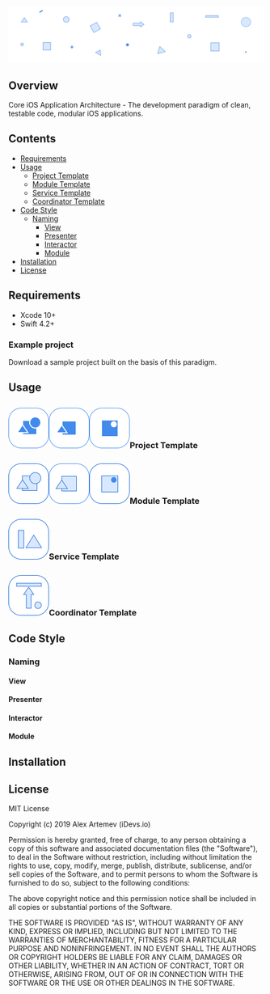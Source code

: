![Core-iOS-Application-Architecture](/images/header.png)

## Overview

Core iOS Application Architecture - The development paradigm of clean, testable code, modular iOS applications.

## Contents

* [Requirements](#requirements)
* [Usage](#usage)
  + [Project Template](#project-template)
  + [Module Template](#module-template)
  + [Service Template](#service-template)
  + [Coordinator Template](#coordinator-template)
* [Code Style](#code-style)
  + [Naming](#naming)
    - [View](#view)
    - [Presenter](#presenter)
    - [Interactor](#interactor)
    - [Module](#module)
* [Installation](#installation)
* [License](#license)


## Requirements

* Xcode 10+
* Swift 4.2+

### Example project

Download a sample project built on the basis of this paradigm.


## Usage

<img src="/images/project-viper.png" align="left" height="80px" hspace="0px" vspace="10px">
<img src="/images/project-mvp.png" align="left" height="80px" hspace="0px" vspace="10px">
<img src="/images/project-mvc.png" align="left" height="80px" hspace="0px" vspace="10px">

<br>
<br>
<br>

### Project Template


<img src="/images/module-viper.png" align="left" height="80px" hspace="0px" vspace="10px">
<img src="/images/module-mvp.png" align="left" height="80px" hspace="0px" vspace="10px">
<img src="/images/module-mvc.png" align="left" height="80px" hspace="0px" vspace="10px">

<br>
<br>
<br>

### Module Template


<img src="/images/service.png" align="left" height="80px" hspace="0px" vspace="10px">

<br>
<br>
<br>

### Service Template


<img src="/images/coordinator.png" align="left" height="80px" hspace="0px" vspace="10px">

<br>
<br>
<br>

### Coordinator Template


## Code Style

### Naming

#### View
#### Presenter
#### Interactor
#### Module


## Installation

## License

MIT License

Copyright (c) 2019 Alex Artemev (iDevs.io)

Permission is hereby granted, free of charge, to any person obtaining a copy
of this software and associated documentation files (the "Software"), to deal
in the Software without restriction, including without limitation the rights
to use, copy, modify, merge, publish, distribute, sublicense, and/or sell
copies of the Software, and to permit persons to whom the Software is
furnished to do so, subject to the following conditions:

The above copyright notice and this permission notice shall be included in all
copies or substantial portions of the Software.

THE SOFTWARE IS PROVIDED "AS IS", WITHOUT WARRANTY OF ANY KIND, EXPRESS OR
IMPLIED, INCLUDING BUT NOT LIMITED TO THE WARRANTIES OF MERCHANTABILITY,
FITNESS FOR A PARTICULAR PURPOSE AND NONINFRINGEMENT. IN NO EVENT SHALL THE
AUTHORS OR COPYRIGHT HOLDERS BE LIABLE FOR ANY CLAIM, DAMAGES OR OTHER
LIABILITY, WHETHER IN AN ACTION OF CONTRACT, TORT OR OTHERWISE, ARISING FROM,
OUT OF OR IN CONNECTION WITH THE SOFTWARE OR THE USE OR OTHER DEALINGS IN THE
SOFTWARE.
